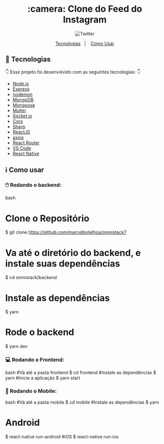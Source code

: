 <h1 align="center">
      <br> :camera: Clone do Feed do Instagram<br/>
</h1>


<div align="center"> 
     <img alt="Twitter" src="https://user-images.githubusercontent.com/59174720/81947918-7d3edb00-95d7-11ea-89b8-eb177b8980c7.jpg" />
</div> 

<p align="center">
  <a href="#rocket-tecnologias">Tecnologias</a>&nbsp;&nbsp;&nbsp;|&nbsp;&nbsp;&nbsp;
  <a href="#information_source-como-usar">Como Usar</a>
</p>

## :rocket: Tecnologias

:point_down: Esse projeto foi desenvolvido com as seguintes tecnologias: :point_down:

-  [Node.js](https://nodejs.org/en/)
-  [Express](https://expressjs.com/)
-  [nodemon](https://github.com/remy/nodemon)
-  [MongoDB](https://mongodb.com)
-  [Mongoose](https://mongoosejs.com/)
-  [Multer](https://github.com/expressjs/multer)
-  [Socket.io](https://socket.io/)
-  [Cors](https://github.com/expressjs/cors)
-  [Sharp](https://github.com/lovell/sharp)
-  [ReactJS](https://reactjs.org/)
-  [axios](https://github.com/axios/axios)
-  [React Router](https://github.com/ReactTraining/react-router)
-  [VS Code](https://code.visualstudio.com/)
-  [React Native](https://reactnative.dev/)

## :information_source: Como usar 

### :computer_mouse: Rodando o backend: 

bash
# Clone o Repositório
$  git clone https://github.com/marcelbotelhoa/omnistack7
# Va até o diretório do backend, e instale suas dependências
$ cd onmistack/backend
# Instale as dependências
$ yarn 
# Rode o backend 
$ yarn dev 

### :computer: Rodando o Frontend: 

bash
#Vá até a pasta frontend 
$ cd frontend 
#Instale as dependências
$ yarn 
#Inicie a aplicação 
$ yarn start

### :iphone: Rodando o Mobile:

bash
#Vá até a pasta mobile 
$ cd mobile 
#Instale as dependências
$ yarn 
# Android 
$ react-native run-android
#iOS 
$ react-native run-ios
